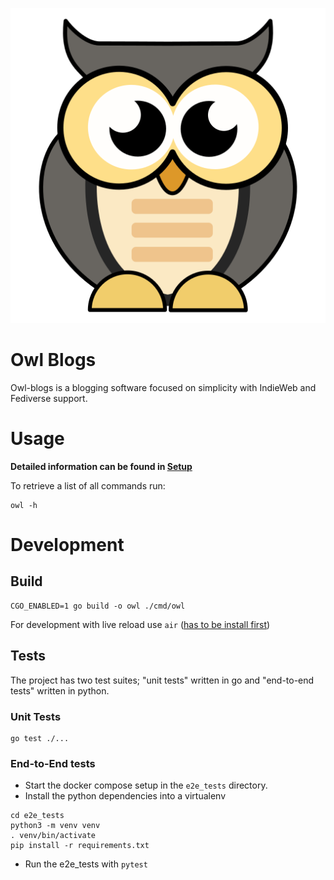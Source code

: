 ![Mascot](assets/owl.png)

# Owl Blogs

Owl-blogs is a blogging software focused on simplicity with IndieWeb and Fediverse support.

# Usage

**Detailed information can be found in  [Setup](SETUP.md)**

To retrieve a list of all commands run:

```
owl -h
```


# Development

## Build

```
CGO_ENABLED=1 go build -o owl ./cmd/owl
```

For development with live reload use `air` ([has to be install first](https://github.com/cosmtrek/air))

## Tests

The project has two test suites; "unit tests" written in go and "end-to-end tests" written in python.

### Unit Tests

```
go test ./...
```

### End-to-End tests

- Start the docker compose setup in the `e2e_tests` directory.
- Install the python dependencies into a virtualenv
```
cd e2e_tests
python3 -m venv venv
. venv/bin/activate
pip install -r requirements.txt
```
- Run the e2e_tests with `pytest`
